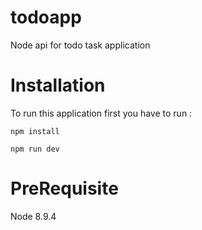 # todoapp
Node api for todo task application


# Installation
To run this application first you have to run :
```
npm install
```
```
npm run dev
```

# PreRequisite
Node 8.9.4
